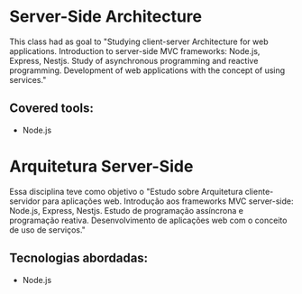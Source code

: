 # Server-Side Architecture

This class had as goal to "Studying client-server Architecture for web applications. Introduction to server-side MVC frameworks: Node.js, Express, Nestjs. Study of asynchronous programming and reactive programming. Development of web applications with the concept of using services."


## Covered tools:

* Node.js


#


# Arquitetura Server-Side

Essa disciplina teve como objetivo o "Estudo sobre Arquitetura cliente-servidor para aplicações web. Introdução aos frameworks MVC server-side: Node.js, Express, Nestjs. Estudo de programação assíncrona e programação reativa. Desenvolvimento de aplicações web com o conceito de uso de serviços."


## Tecnologias abordadas:

* Node.js